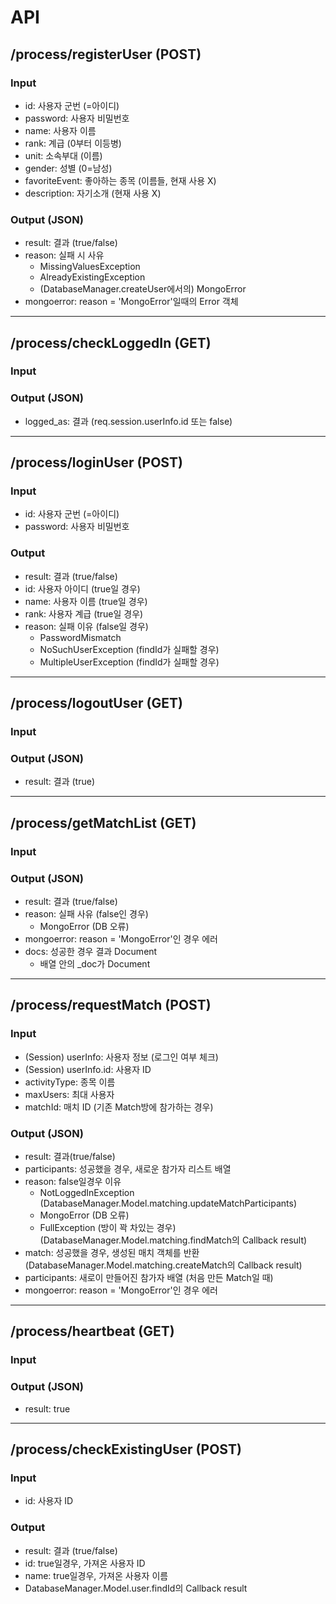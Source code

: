 # API

## /process/registerUser (POST)
### Input
- id: 사용자 군번 (=아이디)
- password: 사용자 비밀번호
- name: 사용자 이름
- rank: 계급 (0부터 이등병)
- unit: 소속부대 (이름)
- gender: 성별 (0=남성)
- favoriteEvent: 좋아하는 종목 (이름들, 현재 사용 X)
- description: 자기소개 (현재 사용 X)

### Output (JSON)
- result: 결과 (true/false)
- reason: 실패 시 사유 
    - MissingValuesException
    - AlreadyExistingException
    - (DatabaseManager.createUser에서의) MongoError
- mongoerror: reason = 'MongoError'일때의 Error 객체

---

## /process/checkLoggedIn (GET)
### Input

### Output (JSON)
- logged_as: 결과 (req.session.userInfo.id 또는 false)

---

## /process/loginUser (POST)
### Input
- id: 사용자 군번 (=아이디)
- password: 사용자 비밀번호

### Output
- result: 결과 (true/false)
- id: 사용자 아이디 (true일 경우)
- name: 사용자 이름 (true일 경우)
- rank: 사용자 계급 (true일 경우)
- reason: 실패 이유 (false일 경우)
    - PasswordMismatch
    - NoSuchUserException (findId가 실패할 경우)
    - MultipleUserException (findId가 실패할 경우)

---

## /process/logoutUser (GET)
### Input

### Output (JSON)
- result: 결과 (true)

---

## /process/getMatchList (GET)
### Input

### Output (JSON)
- result: 결과 (true/false)
- reason: 실패 사유 (false인 경우)
    - MongoError (DB 오류)
- mongoerror: reason = 'MongoError'인 경우 에러
- docs: 성공한 경우 결과 Document
    - 배열 안의 _doc가 Document

---

## /process/requestMatch (POST)
### Input
- (Session) userInfo: 사용자 정보 (로그인 여부 체크)
- (Session) userInfo.id: 사용자 ID
- activityType: 종목 이름
- maxUsers: 최대 사용자
- matchId: 매치 ID (기존 Match방에 참가하는 경우)

### Output (JSON)
- result: 결과(true/false)
- participants: 성공했을 경우, 새로운 참가자 리스트 배열
- reason: false일경우 이유
    - NotLoggedInException (DatabaseManager.Model.matching.updateMatchParticipants)
    - MongoError (DB 오류)
    - FullException (방이 꽉 차있는 경우) (DatabaseManager.Model.matching.findMatch의 Callback result)
- match: 성공했을 경우, 생성된 매치 객체를 반환(DatabaseManager.Model.matching.createMatch의 Callback result)
- participants: 새로이 만들어진 참가자 배열 (처음 만든 Match일 때)
- mongoerror: reason = 'MongoError'인 경우 에러

---

## /process/heartbeat (GET)
### Input

### Output (JSON)
- result: true

---

## /process/checkExistingUser (POST)
### Input
- id: 사용자 ID

### Output
- result: 결과 (true/false)
- id: true일경우, 가져온 사용자 ID
- name: true일경우, 가져온 사용자 이름
- DatabaseManager.Model.user.findId의 Callback result